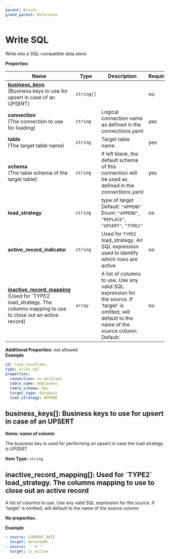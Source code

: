 ```yaml
---
parent: Blocks
grand_parent: Reference
---
```


# Write SQL

Write into a SQL-compatible data store


**Properties**

|Name|Type|Description|Required|
|----|----|-----------|--------|
|[**business\_keys**](#business_keys)<br/>(Business keys to use for upsert in case of an UPSERT)|`string[]`||no|
|**connection**<br/>(The connection to use for loading)|`string`|Logical connection name as defined in the connections.yaml<br/>|yes|
|**table**<br/>(The target table name)|`string`|Target table name<br/>|yes|
|**schema**<br/>(The table schema of the target table)|`string`|If left blank, the default schema of this connection will be used as defined in the connections.yaml<br/>|yes|
|**load\_strategy**|`string`|type of target<br/>Default: `"APPEND"`<br/>Enum: `"APPEND"`, `"REPLACE"`, `"UPSERT"`, `"TYPE2"`<br/>|no|
|**active\_record\_indicator**|`string`|Used for `TYPE2` load_strategy. An SQL expression used to identify which rows are active<br/>|no|
|[**inactive\_record\_mapping**](#inactive_record_mapping)<br/>(Used for \`TYPE2\` load\_strategy\. The columns mapping to use to close out an active record)|`array`|A list of columns to use. Use any valid SQL expression for the source. If 'target' is omitted, will default to the name of the source column<br/>Default: <br/>|no|

**Additional Properties:** not allowed  
**Example**

```yaml
id: load_snowflake
type: write_sql
properties:
  connection: eu_datalake
  table_name: employees
  table_schema: dbo
  target_type: database
  load_strategy: APPEND

```

<a name="business_keys"></a>
## business\_keys\[\]: Business keys to use for upsert in case of an UPSERT

**Items: name of column**


The business key is used for performing an upsert in case the load strategy is UPSERT

**Item Type:** `string`  
<a name="inactive_record_mapping"></a>
## inactive\_record\_mapping\[\]: Used for \`TYPE2\` load\_strategy\. The columns mapping to use to close out an active record

A list of columns to use. Use any valid SQL expression for the source. If 'target' is omitted, will default to the name of the source column


**No properties.**

**Example**

```yaml
- source: CURRENT_DATE
  target: deletedAt
- source: '''Y'''
  target: is_active

```


